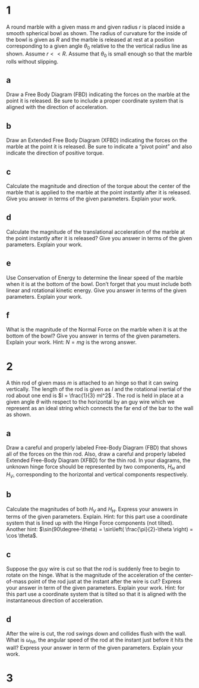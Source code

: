 # 1

A round marble with a given mass $m$ and given radius $r$ is placed inside a smooth spherical bowl as shown. The radius of curvature for the inside of the bowl is given as $R$ and the marble is released at rest at a position corresponding to a given angle $\theta_0$ relative to the the vertical radius line as shown. Assume $r << R$. Assume that $\theta_0$ is small enough so that the marble rolls without slipping.

## a

Draw a Free Body Diagram (FBD) indicating the forces on the marble at the point it is released. Be sure to include a proper coordinate system that is aligned with the direction of acceleration.

## b

Draw an Extended Free Body Diagram (XFBD) indicating the forces on the marble at the point it is released. Be sure to indicate a “pivot point” and also indicate the direction of positive torque.

## c

Calculate the magnitude and direction of the torque about the center of the marble that is applied to the marble at the point instantly after it is released. Give you answer in terms of the given parameters. Explain your work.

## d

Calculate the magnitude of the translational acceleration of the marble at the point instantly after it is released? Give you answer in terms of the given parameters. Explain your work.

## e

Use Conservation of Energy to determine the linear speed of the marble when it is at the bottom of the bowl. Don’t forget that you must include both linear and rotational kinetic energy. Give you answer in terms of the given parameters. Explain your work.


## f

What is the magnitude of the Normal Force on the marble when it is at the bottom of the bowl? Give you answer in terms of the given parameters. Explain your work. Hint: $N = mg$ is the wrong answer.

# 2

A thin rod of given mass $m$ is attached to an hinge so that it can swing vertically. The length of the rod is given as $l$ and the rotational inertial of the rod about one end is $I = \frac{1}{3} ml^2$ . The rod is held in place at a given angle $\theta$ with respect to the horizontal by an guy wire which we represent as an ideal string which connects the far end of the bar to the wall as shown.

## a

Draw a careful and properly labeled Free-Body Diagram (FBD) that shows all of the forces on the thin rod. Also, draw a careful and properly labeled Extended Free-Body Diagram (XFBD) for the thin rod. In your diagrams, the unknown hinge force should be represented by two components, $H_H$ and $H_V$, corresponding to the horizontal and vertical components respectively.

## b

Calculate the magnitudes of both $H_V$ and $H_H$. Express your answers in terms of the given parameters. Explain. Hint: for this part use a coordinate system that is lined up with the Hinge Force components (not tilted). Another hint: $\sin(90\degree-\theta) = \sin\left( \frac{\pi}{2}-\theta \right) = \cos \theta$.

## c

Suppose the guy wire is cut so that the rod is suddenly free to begin to rotate on the hinge. What is the magnitude of the acceleration of the center-of-mass point of the rod just at the instant after the wire is cut? Express your answer in term of the given parameters. Explain your work. Hint: for this part use a coordinate system that is tilted so that it is aligned with the instantaneous direction of acceleration.

## d

After the wire is cut, the rod swings down and collides flush with the wall. What is $\omega _{hit}$, the angular speed of the rod at the instant just before it hits the wall? Express your answer in  term of the given parameters. Explain your work.

# 3

